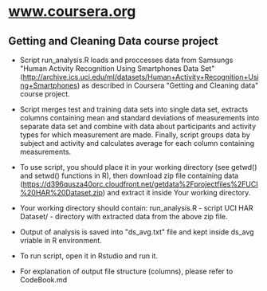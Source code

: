 # www.coursera.org
## Getting and Cleaning Data course project

* Script run_analysis.R loads and proccesses data from Samsungs "Human Activity Recognition Using Smartphones Data Set" (http://archive.ics.uci.edu/ml/datasets/Human+Activity+Recognition+Using+Smartphones) as described in Coursera "Getting and Cleaning data" course project.
* Script merges test and training data sets into single data set, extracts columns containing mean and standard deviations of measurements into separate data set and combine with data about participants and activity types for which measurement are made. Finally, script groups data by subject and activity and calculates average for each column containing measurements.

* To use script, you should place it in your working directory (see getwd() and setwd() functions in R), then download zip file containing data (https://d396qusza40orc.cloudfront.net/getdata%2Fprojectfiles%2FUCI%20HAR%20Dataset.zip) and extract it inside Your working directory.

* Your working directory should contain:
run_analysis.R - script
UCI HAR Dataset/ - directory with extracted data from the above zip file.

* Output of analysis is saved into "ds_avg.txt" file and kept inside ds_avg vriable in R environment.

* To run script, open it in Rstudio and run it.

* For explanation of output file structure (columns), please refer to CodeBook.md
